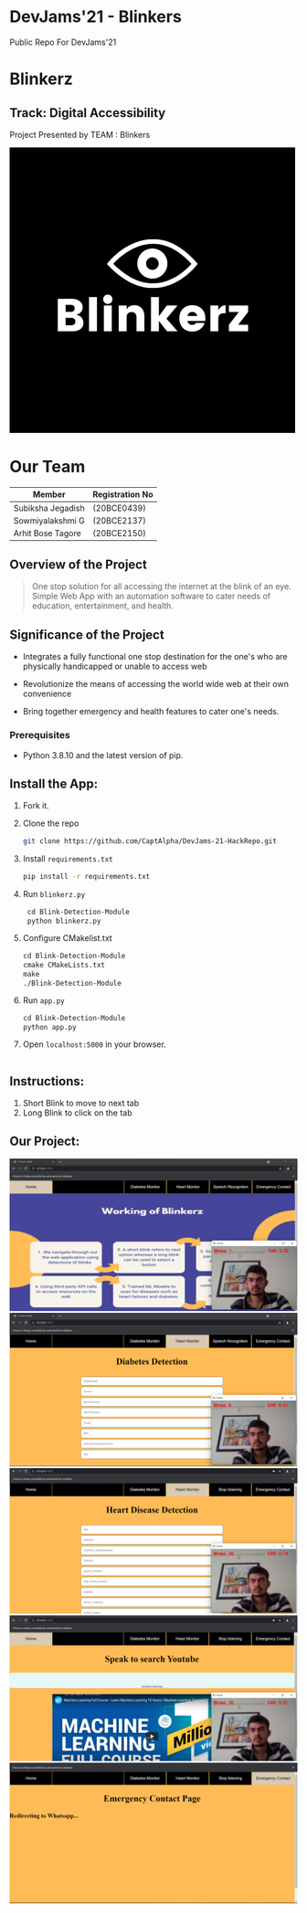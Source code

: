 #  DevJams'21 - Blinkers
Public Repo For DevJams'21

#  Blinkerz
## Track: Digital Accessibility
Project Presented by TEAM : Blinkers

![markdown logo](static/Blinkerz.png)

# Our Team
Member | Registration No
------------- | -------------
Subiksha Jegadish | (20BCE0439)
Sowmiyalakshmi G | (20BCE2137)
Arhit Bose Tagore | (20BCE2150) 






##  Overview of the Project

>One stop solution for all accessing the internet at the blink of an eye. Simple Web App with an automation software to cater needs of education, entertainment, and health.

##  Significance of the Project

* Integrates a fully functional one stop
destination for the one's who are physically
handicapped or unable to access web

* Revolutionize the means of
accessing the world wide web at their own
convenience

* Bring together
emergency and health features to cater one's
needs.


### Prerequisites

- Python 3.8.10 and the latest version of pip.
  
## Install the App:

1. Fork it.

2. Clone the repo
   ```sh
   git clone https://github.com/CaptAlpha/DevJams-21-HackRepo.git
   ```
3. Install `requirements.txt`
   ```sh
   pip install -r requirements.txt
   ```
4. Run `blinkerz.py`
   ```
    cd Blink-Detection-Module
    python blinkerz.py

5. Configure CMakelist.txt
   ```
   cd Blink-Detection-Module
   cmake CMakeLists.txt
   make
   ./Blink-Detection-Module
   ```
6. Run `app.py`
   ```
   cd Blink-Detection-Module
   python app.py
   ```
7. Open `localhost:5000` in your browser.

   ```

## Instructions: 
1. Short Blink to move to next tab 
2. Long Blink to click on the tab


##  Our Project:
![markdown logo](static/hone.png)
![markdown logo](static/diabetes.png)
![markdown logo](static/heart.png)
![markdown logo](static/software.png)
![markdown logo](static/emergency-contacts.png)




